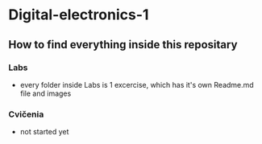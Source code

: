 # Digital-electronics-1

## How to find everything inside this repositary

### Labs
- every folder inside Labs is 1 excercise, which has it's own Readme.md file and images

### Cvičenia
- not started yet
